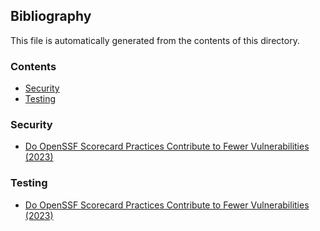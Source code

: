 ## Bibliography

This file is automatically generated from the contents of this directory.

### Contents

- [Security](#security)
- [Testing](#testing)

### Security

- [Do OpenSSF Scorecard Practices Contribute to Fewer Vulnerabilities (2023)](./security/OpenSSFScorecardVulnerabilities.md)

### Testing

- [Do OpenSSF Scorecard Practices Contribute to Fewer Vulnerabilities (2023)](./security/OpenSSFScorecardVulnerabilities.md)
